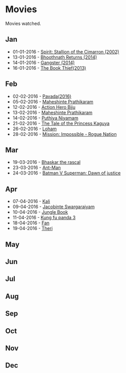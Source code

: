 # Movies
Movies watched.

## Jan
* 01-01-2016 - [Spirit: Stallion of the Cimarron (2002)](http://www.imdb.com/title/tt0166813/)
* 13-01-2016 - [Bhoothnath Returns (2014)](http://www.imdb.com/title/tt3531852/)
* 14-01-2016 - [Gangster (2014) ](http://www.imdb.com/title/tt3661976/)
* 16-01-2016 - [The Book Thief(2013)](http://www.imdb.com/title/tt0816442/)

## Feb
* 02-02-2016 - [Pavada(2016)](http://www.imdb.com/title/tt5068280/)
* 05-02-2016 - [Maheshinte Prathikaram](http://www.imdb.com/title/tt4851630/)
* 12-02-2016 - [Action Hero Biju](http://www.imdb.com/title/tt5320514/)
* 13-02-2016 - [Maheshinte Prathikaram](http://www.imdb.com/title/tt4851630/)
* 14-02-2016 - [Puthiya Niyamam](http://www.imdb.com/title/tt5323568/)
* 21-02-2016 - [The Tale of the Princess Kaguya](http://www.imdb.com/title/tt2576852/)
* 26-02-2016 - [Loham](http://www.imdb.com/title/tt4881242/)
* 28-02-2016 - [Mission: Impossible - Rogue Nation](http://www.imdb.com/title/tt2381249/)

## Mar
* 19-03-2016 - [Bhaskar the rascal](www.imdb.com/title/tt4584862/)
* 23-03-2016 - [Ant-Man](http://www.imdb.com/title/tt0478970/)
* 24-03-2016 - [Batman V Superman: Dawn of justice](http://www.imdb.com/title/tt2975590/)

## Apr
* 07-04-2016 - [Kali](http://www.imdb.com/title/tt5335128/)
* 09-04-2016 - [Jacobinte Swargarajyam](http://www.imdb.com/title/tt5376232/)
* 10-04-2016 - [Jungle Book](http://www.imdb.com/title/tt3040964/)
* 11-04-2016 - [Kung fu panda 3](http://www.imdb.com/title/tt2267968/)
* 18-04-2016 - [Fan](www.imdb.com/title/tt3495026/)
* 19-04-2016 - [Theri](http://www.imdb.com/title/tt5440700/)

## May

## Jun

## Jul

## Aug

## Sep

## Oct

## Nov

## Dec

